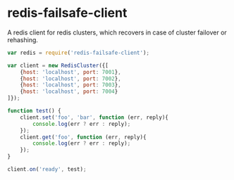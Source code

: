 # redis-failsafe-client
A redis client for redis clusters, which recovers in case of cluster failover or rehashing.

```javascript
var redis = require('redis-failsafe-client');

var client = new RedisCluster({[
    {host: 'localhost', port: 7001},
    {host: 'localhost', port: 7002},
    {host: 'localhost', port: 7003},
    {host: 'localhost', port: 7004}
]});

function test() {
    client.set('foo', 'bar', function (err, reply){
        console.log(err ? err : reply);
    });
    client.get('foo', function (err, reply){
        console.log(err ? err : reply);
    });
}

client.on('ready', test);
```